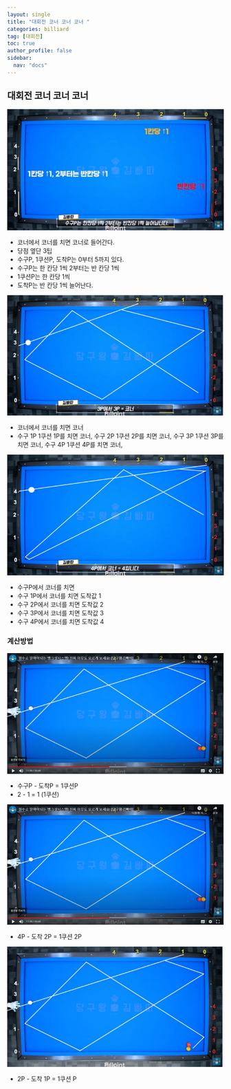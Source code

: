 ```yaml
---
layout: single
title: "대회전 코너 코너 코너 "
categories: billiard
tag: [대회전] 
toc: true
author_profile: false
sidebar:
  nav: "docs"
---
```


## 대회전 코너 코너 코너
[![대회전 코너 코너 코너 1](/images/대회전_코너_코너_코너1.png)](/images/대회전_코너_코너_코너1.png)
- 코너에서 코너를 치면 코너로 들어간다.
- 당점 옆단 3팁
- 수구P, 1쿠션P, 도착P는 0부터 5까지 있다.
- 수구P는 한 칸당 1씩 2부터는 반 칸당 1씩
- 1쿠션P는 한 칸당 1씩
- 도착P는 반 칸당 1씩 늘어난다.

[![대회전 코너 코너 코너 2](/images/대회전_코너_코너_코너2.png)](/images/대회전_코너_코너_코너2.png)
- 코너에서 코너를 치면 코너
- 수구 1P 1쿠션 1P를 치면 코너, 수구 2P 1쿠션 2P를 치면 코너, 수구 3P 1쿠션 3P를 치면 코너, 수구 4P 1쿠션 4P를 치면 코너,

[![대회전 코너 코너 코너 3](/images/대회전_코너_코너_코너3.png)](/images/대회전_코너_코너_코너3.png)
- 수구P에서 코너를 치면
- 수구 1P에서 코너를 치면 도착값 1
- 수구 2P에서 코너를 치면 도착값 2
- 수구 3P에서 코너를 치면 도착값 3
- 수구 4P에서 코너를 치면 도착값 4

### 계산방법
[![대회전 코너 코너 코너 계산방법 1](/images/대회전_코너_코너_코너_계산방법1.png)](/images/대회전_코너_코너_코너_계산방법1.png)
- 수구P - 도착P = 1쿠션P
- 2 - 1 = 1 (1쿠션)

[![대회전 코너 코너 코너 계산방법 2](/images/대회전_코너_코너_코너_계산방법1.png)](/images/대회전_코너_코너_코너_계산방법1.png)
- 4P - 도착 2P = 1쿠션 2P

[![대회전 코너 코너 코너3](/images/대회전_코너_코너_코너_계산방법3.png)](/images/대회전_코너_코너_코너_계산방법3.png)
-  2P - 도착 1P = 1쿠션 P
